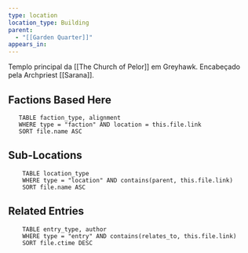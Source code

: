 ```yaml
---
type: location
location_type: Building
parent:
  - "[[Garden Quarter]]"
appears_in:
---
```

Templo principal da [[The Church of Pelor]] em Greyhawk. 
Encabeçado pela Archpriest [[Sarana]]. 

<!-- DYNAMIC:related-entries -->

## Factions Based Here

 ```dataview
    TABLE faction_type, alignment
    WHERE type = "faction" AND location = this.file.link
    SORT file.name ASC
 ```

## Sub-Locations

```dataview
    TABLE location_type
    WHERE type = "location" AND contains(parent, this.file.link)
    SORT file.name ASC
```

## Related Entries

```dataview
    TABLE entry_type, author
    WHERE type = "entry" AND contains(relates_to, this.file.link)
    SORT file.ctime DESC
```

<!-- /DYNAMIC -->